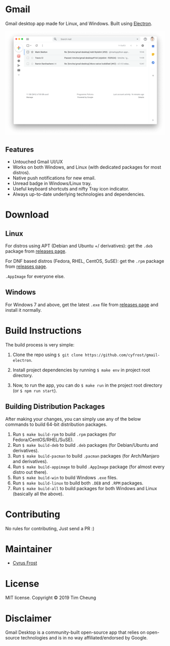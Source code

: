 # Gmail

Gmail desktop app made for Linux, and Windows. Built using [Electron](https://github.com/electron/electron).

![Gmail Desktop Screenshot](src/assets/screenshot.png)

## Features

- Untouched Gmail UI/UX
- Works on both Windows, and Linux (with dedicated packages for most distros).
- Native push notifications for new email. 
- Unread badge in Windows/Linux tray.
- Useful keyboard shortcuts and nifty Tray icon indicator.
- Always up-to-date underlying technologies and dependencies.

# Download

## Linux

For distros using APT (Debian and Ubuntu +/ derivatives): get the `.deb` package from [releases page](https://github.com/cyfrost/gmail-electron/releases/latest).

For DNF based distros (Fedora, RHEL, CentOS, SuSE): get the `.rpm` package from [releases page](https://github.com/cyfrost/gmail-electron/releases/latest).

`.AppImage` for everyone else.

## Windows

For Windows 7 and above, get the latest `.exe` file from [releases page](https://github.com/cyfrost/gmail-electron/releases/latest) and install it normally.


# Build Instructions

The build process is very simple:

1. Clone the repo using `$ git clone https://github.com/cyfrost/gmail-electron`.

2. Install project dependencies by running `$ make env` in project root directory.

3.  Now, to run the app, you can do `$ make run` in the project root directory (or `$ npm run start`).

## Building Distribution Packages

After making your changes, you can simply use any of the below commands to build 64-bit distribution packages.

1. Run `$ make build-rpm` to build `.rpm` packages (for Fedora/CentOS/RHEL/SuSE).
2. Run `$ make build-deb` to build `.deb` packages (for Debian/Ubuntu and derivatives).
3. Run `$ make build-pacman` to build `.pacman` packages (for Arch/Manjaro and derivatives).
4. Run `$ make build-appimage` to build `.AppImage` package (for almost every distro out there).
5. Run `$ make build-win` to build Windows `.exe` files.
6. Run `$ make build-linux` to build both `.DEB` and `.RPM` packages.
7. Run `$ make build-all` to build packages for both Windows and Linux (basically all the above).

# Contributing

No rules for contributing, Just send a PR :)

# Maintainer

- [Cyrus Frost](https://github.com/cyfrost)

# License

MIT license. Copyright © 2019 Tim Cheung

# Disclaimer

Gmail Desktop is a community-built open-source app that relies on open-source technologies and is in no way affiliated/endorsed by Google.
